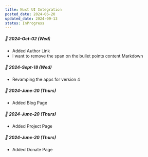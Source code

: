 ```yaml
---
title: Nuxt UI Integration
posted_date: 2024-06-20
updated_date: 2024-09-13
status: InProgress
---
```


##### 📅 2024-Oct-02 (Wed)

- Added Author Link
- I want to remove the span on the bullet points content Markdown

##### 📅 2024-Sept-18 (Wed)

- Revamping the apps for version 4

##### 📅 2024-June-20 (Thurs)

- Added Blog Page

##### 📅 2024-June-20 (Thurs)

- Added Project Page

##### 📅 2024-June-20 (Thurs)

- Added Donate Page</span>
